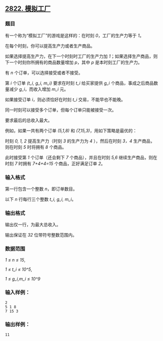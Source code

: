## [2822. 模拟工厂](https://www.acwing.com/problem/content/2824/)

### 题目

有一个称为“模拟工厂”的游戏是这样的：在时刻 *0*，工厂的生产力等于 *1*。

在每个时刻，你可以提高生产力或者生产商品。

如果选择提高生产力，在下一个时刻时工厂的生产力加 *1*；如果选择生产商品，则下一个时刻你所拥有的商品数量增加 *p*，其中 *p* 是本时刻工厂的生产力。

有 *n* 个订单，可以选择接受或者不接受。

第 *i* 个订单 *(t_i, g_i, m_i)* 要求在时刻 *t_i* 给买家提供 *g_i* 个商品，事成之后商品数量减少 *g_i*，而收入增加 *m_i* 元。

如果接受订单 *i*，则必须恰好在时刻 *t_i* 交易，不能早也不能晚。

同一时刻可以接受多个订单，但每个订单只能被接受一次。

要求最后的总收入最大。

例如，如果一共有两个订单 *(5,1,8)* 和 *(7,15,3)*，用如下策略是最优的：

时刻 *0, 1, 2* 提高生产力（时刻 *3* 的生产力为 *4* ），然后在时刻 *3，4* 生产商品，则在时刻 *5* 时将拥有 *8* 个商品。

此时接受第 *1* 个订单（还会剩下 *7* 个商品），并且在时刻 *5,6* 继续生产商品，则在时刻 *7* 时拥有 *7+4+4=15* 个商品，正好满足订单 *2*。

### 输入格式

第一行包含一个整数 *n*，即订单数目。

以下 *n* 行每行三个整数 *t_i, g_i, m_i*。

### 输出格式

输出仅一行，为最大总收入。

输出保证在 *32* 位带符号整数范围内。

### 数据范围

*1 ≤ n ≤ 15*,

*1 ≤ t_i ≤ 10^5*,

*1 ≤ g_i,m_i ≤ 10^9*

### 输入样例：

```
2
5 1 8
7 15 3
```

### 输出样例：

```
11
```
